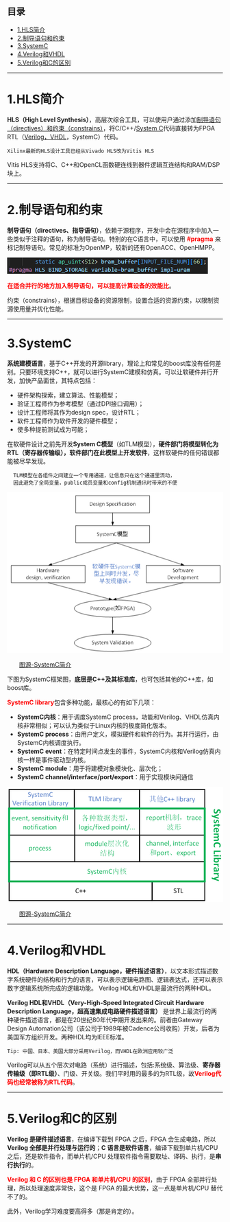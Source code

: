 ## 目录
* [1.HLS简介](#1.HLS简介)
* [2.制导语句和约束](#2.制导语句和约束)
* [3.SystemC](#3.SystemC)
* [4.Verilog和VHDL](#4.Verilog和VHDL)
* [5.Verilog和C的区别](#5.Verilog和C的区别)

****
# 1.HLS简介
**HLS（High Level Synthesis）**，高层次综合工具，可以使用户通过添加[制导语句（directives）和约束（constrains）](#2.制导语句和约束)，将C/C++/[System C](#3.SystemC)代码直接转为FPGA RTL（[Verilog，VHDL](#4.Verilog和VHDL)，SystemC）代码。

	Xilinx最新的HLS设计工具已经从Vivado HLS改为Vitis HLS
	
Vitis HLS支持将C、C++和OpenCL函数硬连线到器件逻辑互连结构和RAM/DSP块上。

****
# 2.制导语句和约束
**制导语句（directives、指导语句）**，依赖于源程序，开发中会在源程序中加入一些类似于注释的语句，称为制导语句。特别的在C语言中，可以使用 <font color=Red>**#pragma**</font> 来标记制导语句。常见的标准为OpenMP，较新的还有OpenACC、OpenHMPP。

![在这里插入图片描述](./images/HLS_1_1.jpg)


<font color=Red>**在适合并行的地方加入制导语句，可以提高计算设备的效能比**</font>。

约束（constrains），根据目标设备的资源限制，设置合适的资源约束，以限制资源使用量并优化性能。

****
# 3.SystemC
**系统建模语言**，基于C++开发的开源library，理论上和常见的boost库没有任何差别。只要环境支持C++，就可以进行SystemC建模和仿真。可以让软硬件并行开发，加快产品面世，其特点包括：
* 硬件架构探索，建立算法、性能模型；
* 验证工程师作为参考模型（通过DPI接口调用）；
* 设计工程师将其作为design spec，设计RTL；
* 软件工程师作为软件开发的硬件模型；
* 使多种提前测试成为可能；

在软硬件设计之前先开发**System C模型**（如TLM模型），**硬件部门将模型转化为RTL（寄存器传输级），软件部门在此模型上开发软件**，这样软硬件的任何错误都能被尽早发现。

	  TLM模型在各组件之间建立一个专用通道，让信息只在这个通道里流动，
	  因此避免了全局变量，public成员变量和config机制通讯时带来的不便

![在这里插入图片描述](./images/HLS_1_2.jpg)

&emsp;&emsp;[图源-SystemC简介](https://blog.csdn.net/gsjthxy/article/details/126099348)

下图为SystemC框架图，**底层是C++及其标准库**，也可包括其他的C++库，如boost库。

<font color=Red>**SystemC library**</font>包含多种功能，最核心的有如下几项：
* **SystemC内核**：用于调度SystemC process，功能和Verilog、VHDL仿真内核非常相似；可以认为类似于Linux内核的极度简化版本。
* **SystemC process**：由用户定义，模拟硬件和软件的行为。其并行运行，由SystemC内核调度执行。
* **SystemC event**：在特定时间点发生的事件，SystemC内核和Verilog仿真内核一样是事件驱动型内核。
* **SystemC module**：用于将建模对象模块化、层次化；
* **SystemC channel/interface/port/export**：用于实现模块间通信

![在这里插入图片描述](./images/HLS_1_3.jpg)

&emsp;&emsp;[图源-SystemC简介](https://blog.csdn.net/gsjthxy/article/details/126099348)

****
# 4.Verilog和VHDL
**HDL（Hardware Description Language，硬件描述语言）**，以文本形式描述数字系统硬件的结构和行为的语言，可以表示逻辑电路图、逻辑表达式，还可以表示数字逻辑系统所完成的逻辑功能。
Verilog HDL和VHDL是最流行的两种HDL。

**Verilog HDL和VHDL（Very-High-Speed Integrated Circuit Hardware Description Language，超高速集成电路硬件描述语言）** 是世界上最流行的两种硬件描述语言，都是在20世纪80年代中期开发出来的。前者由Gateway Design Automation公司（该公司于1989年被Cadence公司收购）开发，后者为美国军方组织开发。两种HDL均为IEEE标准。

	Tip: 中国、日本、美国大部分采用Verilog，而VHDL在欧洲应用较广泛
	
Verilog可以从五个层次对电路（系统）进行描述，包括:系统级、算法级、**寄存器传输级（即RTL级）**、门级、开关级。我们平时用的最多的为RTL级，故<font color=Red>**Verilog代码也经常被称为RTL代码**</font>。

****
# 5.Verilog和C的区别

**Verilog 是硬件描述语言**，在编译下载到 FPGA 之后，FPGA 会生成电路，所以 **Verilog 全部是并行处理与运行的**；**C 语言是软件语言**，编译下载到单片机/CPU 之后，还是软件指令，而单片机/CPU 处理软件指令需要取址、译码、执行，是**串行执行**的。

<font color=Red>**Verilog 和 C 的区别也是 FPGA 和单片机/CPU 的区别**</font>，由于 FPGA 全部并行处理，所以处理速度非常快，这个是 FPGA 的最大优势，这一点是单片机/CPU 替代不了的。

此外，Verilog学习难度要高得多（那是肯定的）。
